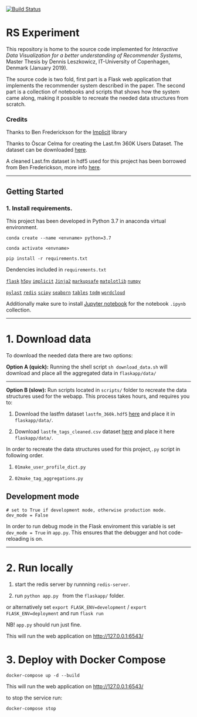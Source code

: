 [![Build Status](https://travis-ci.org/dlesz/RecSysExperiment.svg?branch=master)](https://travis-ci.org/dlesz/RecSysExperiment)

# RS Experiment

This repository is home to the source code implemented for *Interactive Data Visualization for a better understanding of Recommender Systems*, Master Thesis by Dennis Leszkowicz, IT-University of Copenhagen, Denmark (January 2019).

The source code is two fold, first part is a Flask web application that implements the recommender system described in the paper. The second part is a collection of notebooks and scripts that shows how the system came along, making it possible to recreate the needed data structures from scratch.

### Credits

Thanks to Ben Frederickson for the [Implicit](https://github.com/benfred/implicit/) library

Thanks to Òscar Celma for creating the Last.fm 360K Users Dataset. The dataset can be downloaded [here]( 
http://ocelma.net/MusicRecommendationDataset/index.html).

A cleaned Last.fm dataset in hdf5 used for this project has been borrowed from Ben Frederickson, more info [here](https://github.com/benfred/implicit/blob/master/implicit/datasets/lastfm.py).

---
## Getting Started

### 1. Install requirements.

This project has been developed in Python 3.7 in anaconda virtual environment. 

``conda create --name <envname> python=3.7``

``conda activate <envname>``

`` pip install -r requirements.txt ``

Dendencies included in `requirements.txt`

[`flask`](http://flask.pocoo.org/)
[`h5py`](https://www.h5py.org/)
[`implicit`](http://github.com/benfred/implicit/)
[`Jinja2`](https://pypi.org/project/Jinja2/)
[`markupsafe`](https://pypi.org/project/MarkupSafe/)
[`matplotlib`](http://matplotlib.org/)
[`numpy`](http://www.numpy.org/)

[`pylast`](https://pypi.org/project/pylast/)
[`redis`](https://pypi.org/project/redis/)
[`scipy`](http://www.scipy.org/)
[`seaborn`](http://seaborn.pydata.org/)
[`tables`](https://pypi.org/project/tables/)
[`tqdm`](https://pypi.org/project/tqdm/)
[`wordcloud`](https://github.com/amueller/word_cloud)

Additionally make sure to install [Jupyter notebook](https://jupyter.org/) for the notebook ``.ipynb`` collection.

---
# 1. Download data

To download the needed data there are two options:

**Option A (quick):** Running the shell script ```sh download_data.sh``` will download and place all the aggregated data in ```flaskapp/data/```

___

**Option B (slow):** Run scripts located in `scripts/` folder to recreate the data structures used for the webapp. This process takes hours, and requires you to:

1. Download the lastfm dataset ```lastfm_360k.hdf5``` [here](https://github.com/benfred/recommender_data/releases/download/v1.0/lastfm_360k.hdf5) and place it in ``flaskapp/data/``.

2. Download ```lastfm_tags_cleaned.csv``` dataset [here](https://drive.google.com/open?id=1-sDvO0BDi2rBzqBW061kdZa4lfIS_9-R) and place it here ```flaskapp/data/```.




In order to recreate the data structures used for this project,`.py` script in following order.


1. `01make_user_profile_dict.py`

2. `02make_tag_aggregations.py`

## Development mode

```
# set to True if development mode, otherwise production mode.
dev_mode = False
```

In order to run debug mode in the Flask enviroment this variable is set `dev_mode = True` in `app.py`. This ensures that the debugger and hot code-reloading is on.

---

# 2. Run locally

1. start the redis server by runnning `redis-server`.

2. run `python app.py ` from the `flaskapp/` folder.

or alternatively set `export FLASK_ENV=development` / `export FLASK_ENV=deployment`  and run `flask run`

NB! `app.py` should run just fine.

This will run the web application on http://127.0.0.1:6543/

# 3. Deploy with Docker Compose

```docker-compose up -d --build```

This will run the web application on http://127.0.0.1:6543/

to stop the service run:

```docker-compose stop```
